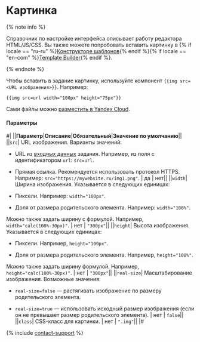 # Картинка

{% note info %}

Справочник по настройке интерфейса описывает работу редактора HTML/JS/CSS. Вы также можете попробовать вставить картинку в {% if locale == "ru-ru" %}[Конструкторе шаблонов](../../../template-builder/operations/insert-images.md){% endif %}{% if locale == "en-com" %}[Template Builder](../../../../en/docs/template-builder/operations/insert-images.md){% endif %}.

{% endnote %}

Чтобы вставить в задание картинку, используйте компонент `{{img src=<URL изображения>}}`. Например:

```plaintext
{{img src=url width="100px" height="75px"}}
```

Сами файлы можно [разместить в Yandex Cloud](../use-object-storage.md).

#### Параметры

#|
||**Параметр**|**Описание**|**Обязательный**|**Значение по умолчанию**||
||`src`| URL изображения. Варианты значений:

- URL из [входных данных](../../../glossary.md#input-output-data) задания. Например, из поля с идентификатором `url`: `src=url`.

- Прямая ссылка. Рекомендуется использовать протокол HTTPS. Например: `src="https://mywebsite.ru/img1.png"`. | да | нет||
||`width`| Ширина изображения. Указывается в следующих единицах:

- Пиксели. Например: `width="100px"`.

- Доля от размера родительского элемента. Например: `width="100%"`.

Можно также задать ширину с формулой. Например, `width="calc(100%-30px)"`. | нет | `"300px"`||
||`height`| Высота изображения. Указывается в следующих единицах:

- Пиксели. Например, `height="100px"`.

- Доля от размера родительского элемента. Например, `height="100%"`.

Можно также задать ширину формулой. Например, `height="calc(100%-30px)"`. | нет | `"300px"`||
||`real-size`| Масштабирование изображения. Возможные значения:

- `real-size=false` — растягивать изображение по размеру родительского элемента.

- `real-size=true` — использовать исходный размер изображения (если он не превышает размер родительского элемента). | нет | `false`||
||`class`| CSS-класс для картинки. | нет | `".img"`||
|#

{% include [contact-support](../../_includes/contact-support-help.md) %}